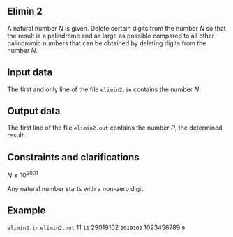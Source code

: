 ## Elimin 2

A natural number $N$ is given. Delete certain digits from the number $N$ so that the result is a palindrome and as large as possible compared to all other palindromic numbers that can be obtained by deleting digits from the number $N$.

## Input data

The first and only line of the file `elimin2.in` contains the number $N$.

## Output data

The first line of the file `elimin2.out` contains the number $P$, the determined result.

## Constraints and clarifications

$N \leq 10^{2001}$

Any natural number starts with a non-zero digit.

## Example

`elimin2.in` `elimin2.out` 11 `11` 29019102 `2019102` 1023456789 `9`